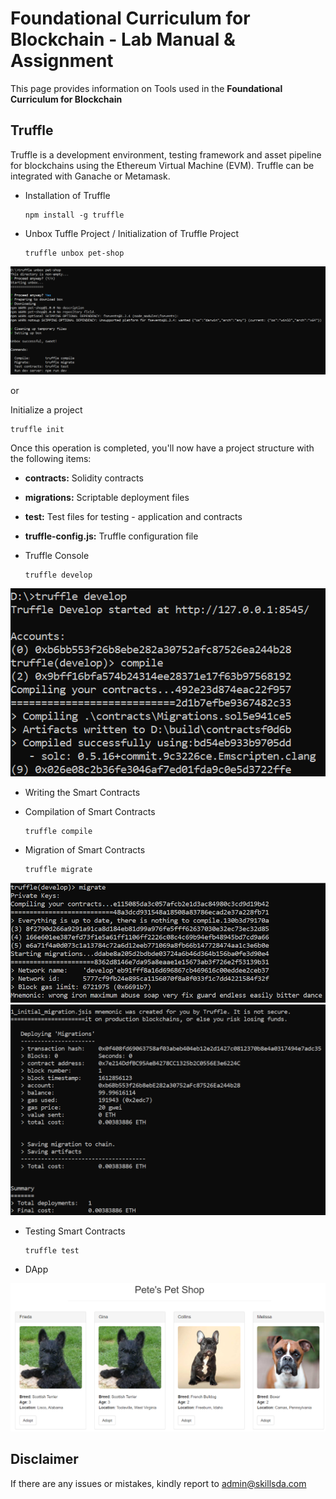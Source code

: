 # Foundational Curriculum for Blockchain - Lab Manual & Assignment

This page provides information on Tools used in the <b>Foundational Curriculum for Blockchain</b>

## Truffle 

Truffle is a development environment, testing framework and asset pipeline for blockchains using the Ethereum Virtual Machine (EVM). Truffle can be integrated with Ganache or Metamask. 

- Installation of Truffle

  ```
  npm install -g truffle
  ```

- Unbox Tuffle Project /  Initialization of Truffle Project

  ```
  truffle unbox pet-shop  
  ```

 ![Truffle Unbox](../Assets/truffle_unbox.png)
 
 or 
 
 Initialize a project

  ```
  truffle init
  ```

  Once this operation is completed, you'll now have a project structure with the following items:

  - <b>contracts:</b> Solidity contracts
  - <b>migrations:</b> Scriptable deployment files
  - <b>test:</b> Test files for testing - application and contracts
  - <b>truffle-config.js:</b> Truffle configuration file
 
- Truffle Console 

  ```
  truffle develop
  ```

 ![Truffle Unbox](../Assets/truffle_develop.png)
 

- Writing the Smart Contracts


- Compilation of Smart Contracts

  ```
  truffle compile
  ```
  
- Migration of Smart Contracts

  ```
  truffle migrate
  ```
  
 ![Truffle Unbox](../Assets/truffle_migrate_p1.png)
 ![Truffle Unbox](../Assets/truffle_migrate_p2.png)
  
- Testing Smart Contracts

  ```
  truffle test
  ```
  
- DApp 

 ![Truffle Unbox](../Assets/truffle_pet_shop.png)


## Disclaimer
If there are any issues or mistakes, kindly report to admin@skillsda.com
